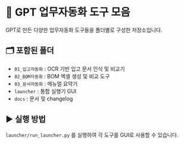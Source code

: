 # 🤖 GPT 업무자동화 도구 모음

GPT로 만든 다양한 업무자동화 도구들을 폴더별로 구성한 저장소입니다.

## 🗂 포함된 폴더

- `01_입고자동화` : OCR 기반 입고 문서 인식 및 비교기
- `02_BOM자동화` : BOM 엑셀 생성 및 비교 도구
- `03_문서자동화` : 메뉴얼 요약기
- `launcher` : 통합 실행기 GUI
- `docs` : 문서 및 changelog

## ▶ 실행 방법

`launcher/run_launcher.py` 를 실행하여 각 도구를 GUI로 사용할 수 있습니다.
